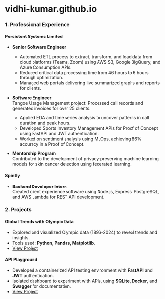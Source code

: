 # vidhi-kumar.github.io
### 1. Professional Experience

#### Persistent Systems Limited
- **Senior Software Engineer**  
  - Automated ETL process to extract, transform, and load data from cloud platforms (Teams, Zoom)  using AWS S3, Google BigQuery, and Azure Consumption APIs.  
  - Reduced critical data processing time from 46 hours to 6 hours through optimization.
  - Managed web portals delivering live summarized graphs and reports for clients.

- **Software Engineer**  
  Tangoe Usage Management project: Processed call records and generated invoices for over 25 clients.  
  - Applied EDA and time series analysis to uncover patterns in call duration and peak hours.  
  - Developed Sports Inventory Management APIs for Proof of Concept using FastAPI and JWT authentication.  
  - Worked on sentiment analysis using MLOps, achieving 86% accuracy in a Proof of Concept.

- **Mentorship Program**  
  Contributed to the development of privacy-preserving machine learning models for skin cancer detection using federated learning.

#### Spintly
- **Backend Developer Intern**  
  Created client experience software using Node.js, Express, PostgreSQL, and AWS Lambda for REST API development.

### 2. Projects

#### Global Trends with Olympic Data
- Explored and visualized Olympic data (1896-2024) to reveal trends and insights.
- Tools used: **Python, Pandas, Matplotlib**.
- [View Project](https://github.com/vidhi-kumar/olympic-insights/blob/main/olympics-analysis.ipynb)

#### API Playground
- Developed a containerized API testing environment with **FastAPI** and **JWT** authentication.
- Isolated dashboard to experiment with APIs, using **SQLite**, **Docker**, and **Swagger** for documentation.
- [View Project](https://github.com/vidhi-kumar/playgroundAPI)
